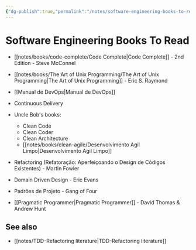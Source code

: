 ```yaml
---
{"dg-publish":true,"permalink":"/notes/software-engineering-books-to-read/"}
---
```


# Software Engineering Books To Read

- [[notes/books/code-complete/Code Complete\|Code Complete]] - 2nd Edition - Steve McConnel

- [[notes/books/The Art of Unix Programming/The Art of Unix Programming\|The Art of Unix Programming]] - Eric S. Raymond

- [[Manual de DevOps\|Manual de DevOps]]

- Continuous Delivery

- Uncle Bob's books:
    - Clean Code
    - Clean Coder
    - Clean Architecture
    - [[notes/books/clean-agile/Desenvolvimento Agil Limpo\|Desenvolvimento Agil Limpo]]

- Refactoring (Refatoração: Aperfeiçoando o Design de Códigos Existentes) - Martin Fowler

- Domain Driven Design - Eric Evans

- Padrões de Projeto - Gang of Four

- [[Pragmatic Programmer\|Pragmatic Programmer]] - David Thomas & Andrew Hunt


## See also

- [[notes/TDD-Refactoring literature\|TDD-Refactoring literature]]